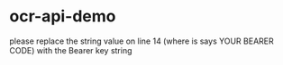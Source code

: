 # ocr-api-demo

please replace the string value on line 14 (where is says YOUR BEARER CODE) with the Bearer key string
